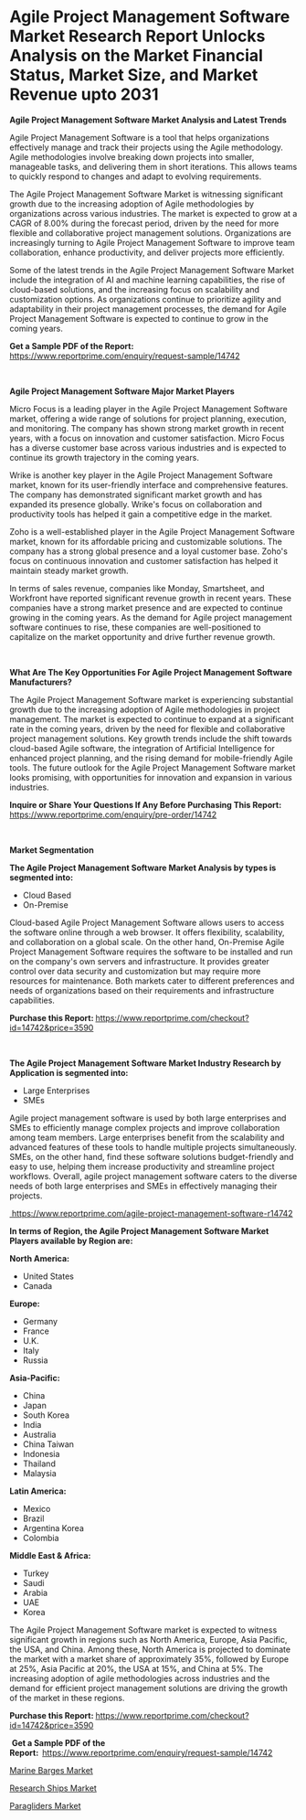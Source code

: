 <p><h1>Agile Project Management Software Market Research Report Unlocks Analysis on the Market Financial Status, Market Size, and Market Revenue upto 2031</h1></p><p><strong>Agile Project Management Software Market Analysis and Latest Trends</strong></p>
<p><p>Agile Project Management Software is a tool that helps organizations effectively manage and track their projects using the Agile methodology. Agile methodologies involve breaking down projects into smaller, manageable tasks, and delivering them in short iterations. This allows teams to quickly respond to changes and adapt to evolving requirements.</p><p>The Agile Project Management Software Market is witnessing significant growth due to the increasing adoption of Agile methodologies by organizations across various industries. The market is expected to grow at a CAGR of 8.00% during the forecast period, driven by the need for more flexible and collaborative project management solutions. Organizations are increasingly turning to Agile Project Management Software to improve team collaboration, enhance productivity, and deliver projects more efficiently.</p><p>Some of the latest trends in the Agile Project Management Software Market include the integration of AI and machine learning capabilities, the rise of cloud-based solutions, and the increasing focus on scalability and customization options. As organizations continue to prioritize agility and adaptability in their project management processes, the demand for Agile Project Management Software is expected to continue to grow in the coming years.</p></p>
<p><strong>Get a Sample PDF of the Report:&nbsp;</strong> <a href="https://www.reportprime.com/enquiry/request-sample/14742">https://www.reportprime.com/enquiry/request-sample/14742</a></p>
<p>&nbsp;</p>
<p><strong>Agile Project Management Software Major Market Players</strong></p>
<p><p>Micro Focus is a leading player in the Agile Project Management Software market, offering a wide range of solutions for project planning, execution, and monitoring. The company has shown strong market growth in recent years, with a focus on innovation and customer satisfaction. Micro Focus has a diverse customer base across various industries and is expected to continue its growth trajectory in the coming years.</p><p>Wrike is another key player in the Agile Project Management Software market, known for its user-friendly interface and comprehensive features. The company has demonstrated significant market growth and has expanded its presence globally. Wrike's focus on collaboration and productivity tools has helped it gain a competitive edge in the market.</p><p>Zoho is a well-established player in the Agile Project Management Software market, known for its affordable pricing and customizable solutions. The company has a strong global presence and a loyal customer base. Zoho's focus on continuous innovation and customer satisfaction has helped it maintain steady market growth.</p><p>In terms of sales revenue, companies like Monday, Smartsheet, and Workfront have reported significant revenue growth in recent years. These companies have a strong market presence and are expected to continue growing in the coming years. As the demand for Agile project management software continues to rise, these companies are well-positioned to capitalize on the market opportunity and drive further revenue growth.</p></p>
<p>&nbsp;</p>
<p><strong>What Are The Key Opportunities For Agile Project Management Software Manufacturers?</strong></p>
<p><p>The Agile Project Management Software market is experiencing substantial growth due to the increasing adoption of Agile methodologies in project management. The market is expected to continue to expand at a significant rate in the coming years, driven by the need for flexible and collaborative project management solutions. Key growth trends include the shift towards cloud-based Agile software, the integration of Artificial Intelligence for enhanced project planning, and the rising demand for mobile-friendly Agile tools. The future outlook for the Agile Project Management Software market looks promising, with opportunities for innovation and expansion in various industries.</p></p>
<p><strong>Inquire or Share Your Questions If Any Before Purchasing This Report:</strong> <a href="https://www.reportprime.com/enquiry/pre-order/14742">https://www.reportprime.com/enquiry/pre-order/14742</a></p>
<p>&nbsp;</p>
<p><strong>Market Segmentation</strong></p>
<p><strong>The Agile Project Management Software Market Analysis by types is segmented into:</strong></p>
<p><ul><li>Cloud Based</li><li>On-Premise</li></ul></p>
<p><p>Cloud-based Agile Project Management Software allows users to access the software online through a web browser. It offers flexibility, scalability, and collaboration on a global scale. On the other hand, On-Premise Agile Project Management Software requires the software to be installed and run on the company's own servers and infrastructure. It provides greater control over data security and customization but may require more resources for maintenance. Both markets cater to different preferences and needs of organizations based on their requirements and infrastructure capabilities.</p></p>
<p><strong>Purchase this Report:&nbsp;</strong><a href="https://www.reportprime.com/checkout?id=14742&price=3590">https://www.reportprime.com/checkout?id=14742&price=3590</a></p>
<p>&nbsp;</p>
<p><strong>The Agile Project Management Software Market Industry Research by Application is segmented into:</strong></p>
<p><ul><li>Large Enterprises</li><li>SMEs</li></ul></p>
<p><p>Agile project management software is used by both large enterprises and SMEs to efficiently manage complex projects and improve collaboration among team members. Large enterprises benefit from the scalability and advanced features of these tools to handle multiple projects simultaneously. SMEs, on the other hand, find these software solutions budget-friendly and easy to use, helping them increase productivity and streamline project workflows. Overall, agile project management software caters to the diverse needs of both large enterprises and SMEs in effectively managing their projects.</p></p>
<p><a href="https://www.reportprime.com/agile-project-management-software-r14742">&nbsp;https://www.reportprime.com/agile-project-management-software-r14742</a></p>
<p><strong>In terms of Region, the Agile Project Management Software Market Players available by Region are:</strong></p>
<p>
    <p> <strong> North America: </strong>
        <ul>
            <li>United States</li>
            <li>Canada</li>
        </ul>
        </p> 
    <p> <strong> Europe: </strong>
        <ul>
            <li>Germany</li>
            <li>France</li>
            <li>U.K.</li>
            <li>Italy</li>
            <li>Russia</li>
        </ul>
        </p> 
    <p> <strong> Asia-Pacific: </strong>
        <ul>
            <li>China</li>
            <li>Japan</li>
            <li>South Korea</li>
            <li>India</li>
            <li>Australia</li>
            <li>China Taiwan</li>
            <li>Indonesia</li>
            <li>Thailand</li>
            <li>Malaysia</li>
        </ul>
        </p> 
    <p> <strong> Latin America: </strong>
        <ul>
            <li>Mexico</li>
            <li>Brazil</li>
            <li>Argentina Korea</li>
            <li>Colombia</li>
        </ul>
        </p> 
    <p> <strong> Middle East & Africa: </strong>
        <ul>
            <li>Turkey</li>
            <li>Saudi</li>
            <li>Arabia</li>
            <li>UAE</li>
            <li>Korea</li>
        </ul>
    </p>
    </p>
<p><p>The Agile Project Management Software market is expected to witness significant growth in regions such as North America, Europe, Asia Pacific, the USA, and China. Among these, North America is projected to dominate the market with a market share of approximately 35%, followed by Europe at 25%, Asia Pacific at 20%, the USA at 15%, and China at 5%. The increasing adoption of agile methodologies across industries and the demand for efficient project management solutions are driving the growth of the market in these regions.</p></p>
<p><strong>Purchase this Report: </strong><a href="https://www.reportprime.com/checkout?id=14742&price=3590">https://www.reportprime.com/checkout?id=14742&price=3590</a></p>
<p>&nbsp;<strong>Get a Sample PDF of the Report:&nbsp;&nbsp;</strong><a href="https://www.reportprime.com/enquiry/request-sample/14742">https://www.reportprime.com/enquiry/request-sample/14742</a></p>
<p><strong></strong></p>
<p><p><a href="https://www.linkedin.com/pulse/marine-barges-market-insights-players-forecast-till-2031-2gthe?trackingId=0V2qxYoQo6m3QZs17HABfA%3D%3D">Marine Barges Market</a></p><p><a href="https://www.linkedin.com/pulse/research-ships-market-offers-provide-insightful-data-time-l1j0e?trackingId=Eox%2FTWqAa2MR%2FVpyg9FGLg%3D%3D">Research Ships Market</a></p><p><a href="https://www.linkedin.com/pulse/paragliders-market-insights-cagr-trends-growth-strategies-nlthe?trackingId=xG4m11axxD%2BHsMQlLi5y6A%3D%3D">Paragliders Market</a></p></p>